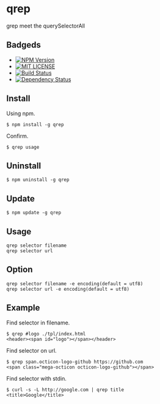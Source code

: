 # qrep

grep meet the querySelectorAll

## Badgeds
+ [![NPM Version](http://img.shields.io/npm/v/qrep.svg)](https://www.npmjs.org/package/qrep)
+ [![MIT LICENSE](http://img.shields.io/badge/license-MIT-brightgreen.svg)](https://github.com/watilde/qrep/blob/master/LICENSE)
+ [![Build Status](https://api.travis-ci.org/watilde/qrep.svg)](https://travis-ci.org/watilde/qrep)
+ [![Dependency Status](https://gemnasium.com/watilde/qrep.svg)](https://gemnasium.com/watilde/qrep)

## Install

Using npm.

    $ npm install -g qrep

Confirm.

    $ qrep usage

## Uninstall

    $ npm uninstall -g qrep

## Update

    $ npm update -g qrep

## Usage

    qrep selector filename
    qrep selector url

## Option
    qrep selector filename -e encoding(default = utf8)
    qrep selector url -e encoding(default = utf8)

## Example

Find selector in filename.

    $ qrep #logo ./tpl/index.html
    <header><span id="logo"></span></header>

Find selector on url.

    $ qrep span.octicon-logo-github https://github.com
    <span class="mega-octicon octicon-logo-github"></span>

Find selector with stdin.

    $ curl -s -L http://google.com | qrep title
    <title>Google</title>

